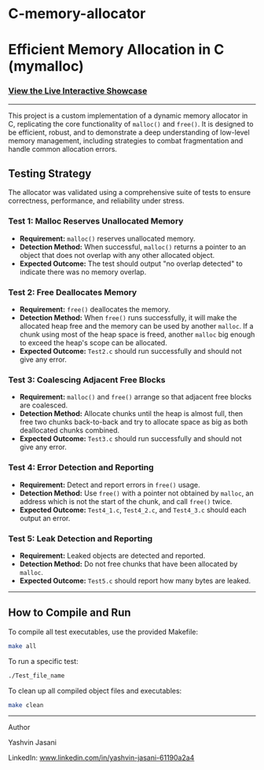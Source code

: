 # C-memory-allocator

# Efficient Memory Allocation in C (mymalloc)

### [View the Live Interactive Showcase](https://yashvinjasani.github.io/c-memory-allocator/mymalloc_web_page.html)

---

This project is a custom implementation of a dynamic memory allocator in C, replicating the core functionality of `malloc()` and `free()`. It is designed to be efficient, robust, and to demonstrate a deep understanding of low-level memory management, including strategies to combat fragmentation and handle common allocation errors.

## Testing Strategy

The allocator was validated using a comprehensive suite of tests to ensure correctness, performance, and reliability under stress.

### Test 1: Malloc Reserves Unallocated Memory
* **Requirement:** `malloc()` reserves unallocated memory.
* **Detection Method:** When successful, `malloc()` returns a pointer to an object that does not overlap with any other allocated object.
* **Expected Outcome:** The test should output "no overlap detected" to indicate there was no memory overlap.

### Test 2: Free Deallocates Memory
* **Requirement:** `free()` deallocates the memory.
* **Detection Method:** When `free()` runs successfully, it will make the allocated heap free and the memory can be used by another `malloc`. If a chunk using most of the heap space is freed, another `malloc` big enough to exceed the heap's scope can be allocated.
* **Expected Outcome:** `Test2.c` should run successfully and should not give any error.

### Test 3: Coalescing Adjacent Free Blocks
* **Requirement:** `malloc()` and `free()` arrange so that adjacent free blocks are coalesced.
* **Detection Method:** Allocate chunks until the heap is almost full, then free two chunks back-to-back and try to allocate space as big as both deallocated chunks combined.
* **Expected Outcome:** `Test3.c` should run successfully and should not give any error.

### Test 4: Error Detection and Reporting
* **Requirement:** Detect and report errors in `free()` usage.
* **Detection Method:** Use `free()` with a pointer not obtained by `malloc`, an address which is not the start of the chunk, and call `free()` twice.
* **Expected Outcome:** `Test4_1.c`, `Test4_2.c`, and `Test4_3.c` should each output an error.

### Test 5: Leak Detection and Reporting
* **Requirement:** Leaked objects are detected and reported.
* **Detection Method:** Do not free chunks that have been allocated by `malloc`.
* **Expected Outcome:** `Test5.c` should report how many bytes are leaked.

---

## How to Compile and Run

To compile all test executables, use the provided Makefile:
```bash
make all
```
To run a specific test:

```bash
./Test_file_name
```
To clean up all compiled object files and executables:
```bash
make clean
```
---
Author

Yashvin Jasani 

LinkedIn: www.linkedin.com/in/yashvin-jasani-61190a2a4
